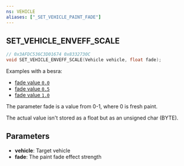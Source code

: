 ```yaml
---
ns: VEHICLE
aliases: ["_SET_VEHICLE_PAINT_FADE"]
---
```

## SET_VEHICLE_ENVEFF_SCALE

```c
// 0x3AFDC536C3D01674 0x8332730C
void SET_VEHICLE_ENVEFF_SCALE(Vehicle vehicle, float fade);
```

Examples with a besra:

- [fade value `0.0`](https://i.imgur.com/DXNk63e.jpg)
- [fade value `0.5`](https://i.imgur.com/2Vb35fq.jpg)
- [fade value `1.0`](https://i.imgur.com/aa8cxaD.jpg)

The parameter fade is a value from 0-1, where 0 is fresh paint.

The actual value isn't stored as a float but as an unsigned char (BYTE).

## Parameters
* **vehicle**: Target vehicle
* **fade**: The paint fade effect strength
